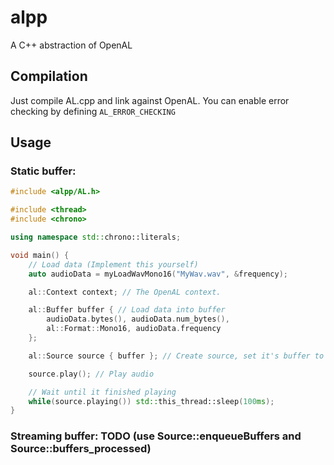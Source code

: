 # alpp
A C++ abstraction of OpenAL

## Compilation
Just compile AL.cpp and link against OpenAL.
You can enable error checking by defining `AL_ERROR_CHECKING`

## Usage

### Static buffer:
```C++
#include <alpp/AL.h>

#include <thread>
#include <chrono>

using namespace std::chrono::literals;

void main() {
	// Load data (Implement this yourself)
	auto audioData = myLoadWavMono16("MyWav.wav", &frequency);

	al::Context context; // The OpenAL context.

	al::Buffer buffer { // Load data into buffer
		audioData.bytes(), audioData.num_bytes(),
		al::Format::Mono16, audioData.frequency
	};

	al::Source source { buffer }; // Create source, set it's buffer to buffer

	source.play(); // Play audio

	// Wait until it finished playing
	while(source.playing()) std::this_thread::sleep(100ms);
}
```

### Streaming buffer: TODO (use Source::enqueueBuffers and Source::buffers_processed)
